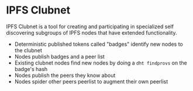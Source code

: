 # IPFS Clubnet

IPFS Clubnet is a tool for creating and participating in specialized self discovering subgroups of IPFS nodes that have extended functionality.

- Deterministic published tokens called "badges" identify new nodes to the clubnet
- Nodes publish badges and a peer list
- Existing clubnet nodes find new nodes by doing a `dht findprovs` on the badge's hash
- Nodes publish the peers they know about
- Nodes spider other peers peerlist to augment their own peerlist
